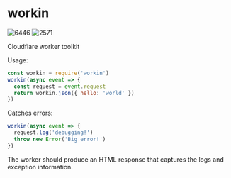 # workin

![6446](https://img.shields.io/badge/compiled%20bundle-6k-green) ![2571](https://img.shields.io/badge/gzipped%20bundle-3k-brightgreen)

Cloudflare worker toolkit

Usage:

```javascript
const workin = require('workin')
workin(async event => {
  const request = event.request
  return workin.json({ hello: 'world' })
})
```

Catches errors:

```javascript
workin(async event => {
  request.log('debugging!')
  throw new Error('Big error!')
})
```

The worker should produce an HTML response that captures the logs and exception information.
